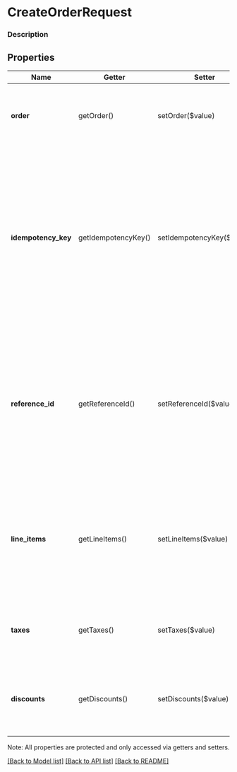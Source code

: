 # CreateOrderRequest

### Description



## Properties
Name | Getter | Setter | Type | Description | Notes
------------ | ------------- | ------------- | ------------- | ------------- | -------------
**order** | getOrder() | setOrder($value) | [**\SquareConnect\Model\Order**](Order.md) | The order to create. If this field is set, then the only other top-level field that can be set is the idempotency_key. | [optional] 
**idempotency_key** | getIdempotencyKey() | setIdempotencyKey($value) | **string** | A value you specify that uniquely identifies this order among orders you&#39;ve created.  If you&#39;re unsure whether a particular order was created successfully, you can reattempt it with the same idempotency key without worrying about creating duplicate orders.  See [Idempotency](https://developer.squareup.com/docs/basics/api101/idempotency) for more information. | [optional] 
**reference_id** | getReferenceId() | setReferenceId($value) | **string** | __Deprecated__: Please set the reference_id on the nested &#x60;order&#x60; field instead.  An optional ID you can associate with the order for your own purposes (such as to associate the order with an entity ID in your own database).  This value cannot exceed 40 characters. | [optional] [deprecated]
**line_items** | getLineItems() | setLineItems($value) | [**\SquareConnect\Model\CreateOrderRequestLineItem[]**](CreateOrderRequestLineItem.md) | __Deprecated__: Please set the line_items on the nested &#x60;order&#x60; field instead.  The line items to associate with this order.  Each line item represents a different product to include in a purchase. | [optional] [deprecated]
**taxes** | getTaxes() | setTaxes($value) | [**\SquareConnect\Model\CreateOrderRequestTax[]**](CreateOrderRequestTax.md) | __Deprecated__: Please set the taxes on the nested &#x60;order&#x60; field instead.  The taxes to include on the order. | [optional] [deprecated]
**discounts** | getDiscounts() | setDiscounts($value) | [**\SquareConnect\Model\CreateOrderRequestDiscount[]**](CreateOrderRequestDiscount.md) | __Deprecated__: Please set the discounts on the nested &#x60;order&#x60; field instead.  The discounts to include on the order. | [optional] [deprecated]

Note: All properties are protected and only accessed via getters and setters.

[[Back to Model list]](../../README.md#documentation-for-models) [[Back to API list]](../../README.md#documentation-for-api-endpoints) [[Back to README]](../../README.md)

